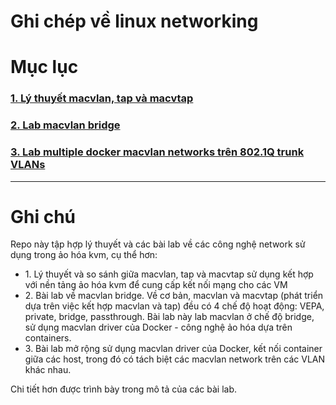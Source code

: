 # Ghi chép về linux networking
# Mục lục
<h3><a href="https://github.com/thaihust/networking-team/blob/master/ThaiPH/Linux%20Networking/ThaiPH_linux_networking_macvtap.md">1. Lý thuyết macvlan, tap và macvtap</a></h3>
<h3><a href="https://github.com/thaihust/networking-team/blob/master/ThaiPH/Linux%20Networking/ThaiPH_docker_macvlan_bridge.md">2. Lab macvlan bridge</a></h3>
<h3><a href="https://github.com/thaihust/networking-team/blob/master/ThaiPH/Linux%20Networking/ThaiPH_docker_macvlan_VLAN.md">3. Lab multiple docker macvlan networks trên 802.1Q trunk VLANs</a></h3>

---

# Ghi chú
<div>
    Repo này tập hợp lý thuyết và các bài lab về các công nghệ network sử dụng trong ảo hóa kvm, cụ thể hơn:
    <ul>
        <li>1. Lý thuyết và so sánh giữa macvlan, tap và macvtap sử dụng kết hợp với nền tảng ảo hóa kvm để cung cấp kết nối mạng cho các VM</li>
        <li>2. Bài lab về macvlan bridge. Về cơ bản, macvlan và macvtap (phát triển dựa trên việc kết hợp macvlan và tap) đều có 4 chế độ hoạt động: VEPA, private, bridge, passthrough. Bài lab này lab macvlan ở chế độ bridge, sử dụng macvlan driver của Docker - công nghệ ảo hóa dựa trên containers.</li>
        <li>3. Bài lab mở rộng sử dụng macvlan driver của Docker, kết nối container giữa các host, trong đó có tách biệt các macvlan network trên các VLAN khác nhau.</li>
    </ul>
    Chi tiết hơn được trình bày trong mô tả của các bài lab.
</div>

